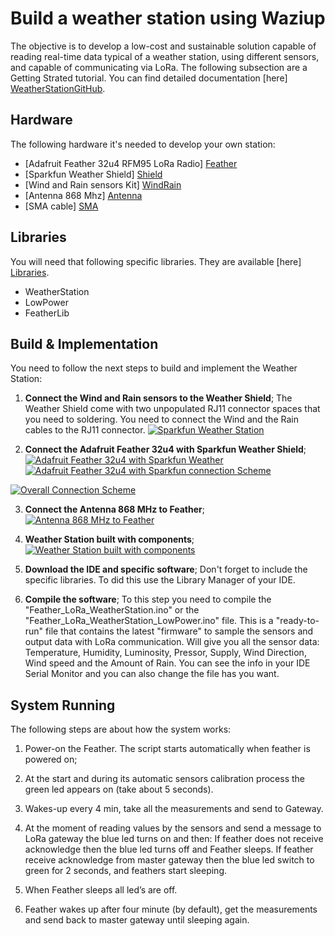
Build a weather station using Waziup
====================================

The objective is to develop a low-cost and sustainable solution capable of reading real-time data typical of a weather station, using different sensors, and capable of communicating via LoRa.
The following subsection are a Getting Strated tutorial.
You can find detailed documentation [here] [WeatherStationGitHub]. 


Hardware
--------

The following hardware it's needed to develop your own station:

- [Adafruit Feather 32u4 RFM95 LoRa Radio] [Feather]
- [Sparkfun Weather Shield] [Shield]
- [Wind and Rain sensors Kit] [WindRain]
- [Antenna 868 Mhz] [Antenna]
- [SMA cable] [SMA] 

Libraries
---------

You will need that following specific libraries. They are available [here] [Libraries].

- WeatherStation
- LowPower
- FeatherLib


Build & Implementation
----------------------

You need to follow the next steps to build and implement the Weather Station:

1. **Connect the Wind and Rain sensors to the Weather Shield**;
The Weather Shield come with two unpopulated RJ11 connector spaces that you need to soldering. You need to connect the Wind and the Rain cables to the RJ11 connector.
[![Sparkfun Weather Station](https://raw.githubusercontent.com/Waziup/waziup.io/master/content/documentation/mvps/agri_images/WeatherStationRJ11.jpg)](https://raw.githubusercontent.com/Waziup/waziup.io/master/content/documentation/mvps/agri_images/WeatherStationRJ11.jpg)

2. **Connect the Adafruit Feather 32u4 with Sparkfun Weather Shield**;
[![Adafruit Feather 32u4 with Sparkfun Weather](https://raw.githubusercontent.com/Waziup/waziup.io/master/content/documentation/mvps/agri_images/pin_connection.png)](https://raw.githubusercontent.com/Waziup/waziup.io/master/content/documentation/mvps/agri_images/pin_connection.png)
[![Adafruit Feather 32u4 with Sparkfun connection Scheme](https://raw.githubusercontent.com/Waziup/waziup.io/master/content/documentation/mvps/agri_images/pin_connection2.png)](https://raw.githubusercontent.com/Waziup/waziup.io/master/content/documentation/mvps/agri_images/pin_connection2.png)

[![Overall Connection Scheme](https://raw.githubusercontent.com/Waziup/waziup.io/master/content/documentation/mvps/agri_images/all_connection.png)](https://raw.githubusercontent.com/Waziup/waziup.io/master/content/documentation/mvps/agri_images/all_connection.png)

3. **Connect the Antenna 868 MHz to Feather**;
[![Antenna 868 MHz to Feather](https://raw.githubusercontent.com/Waziup/waziup.io/master/content/documentation/mvps/agri_images/antenna2feather.png)](https://raw.githubusercontent.com/Waziup/waziup.io/master/content/documentation/mvps/agri_images/antenna2feather.png)

4. **Weather Station built with components**;
[![Weather Station built with components](https://raw.githubusercontent.com/Waziup/waziup.io/master/content/documentation/mvps/agri_images/implemented.png)](https://raw.githubusercontent.com/Waziup/waziup.io/master/content/documentation/mvps/agri_images/implemented.png)


5. **Download the IDE and specific software**;
Don't forget to include the specific libraries. To did this use the Library Manager of your IDE.

6. **Compile the software**;
To this step you need to compile the "Feather_LoRa_WeatherStation.ino" or the "Feather_LoRa_WeatherStation_LowPower.ino" file. This is a "ready-to-run" file that contains the latest "firmware" to sample the sensors and output data with LoRa communication. Will give you all the sensor data: Temperature, Humidity, Luminosity, Pressor, Supply, Wind Direction, Wind speed and the Amount of Rain. You can see the info in your IDE Serial Monitor and you can also change the file has you want.

System Running
--------------

The following steps are about how the system works:

1. Power-on the Feather. The script starts automatically when feather is powered on;
2. At the start and during its automatic sensors calibration process the green led appears on (take about 5 seconds). 
3. Wakes-up every 4 min, take all the measurements and send to Gateway.
4. At the moment of reading values by the sensors and send a message to LoRa gateway the blue led turns on and then: If feather does not receive acknowledge then the blue led turns off and Feather sleeps. If feather receive acknowledge from master gateway then the blue led switch to green for 2 seconds, and feathers start sleeping.
5. When Feather sleeps all led’s are off.
6. Feather wakes up after four minute (by default), get the measurements and send back to master gateway until sleeping again.


   [Feather]: https://www.adafruit.com/product/3078
   [Shield]: https://www.sparkfun.com/products/12081
   [WindRain]: https://www.sparkfun.com/products/8942
   [Antenna]: https://www.cooking-hacks.com/868mhz-antenna
   [SMA]: https://www.cooking-hacks.com/interface-cable-rp-sma-to-u-fl
   [Libraries]: https://github.com/unparallel-innovation/UI_Waziup_Weather_Station/tree/master/WAZIUP%20Weather%20Station%20Client/lib
   [WeatherStationGitHub]: https://github.com/unparallel-innovation/UI_Waziup_Weather_Station
